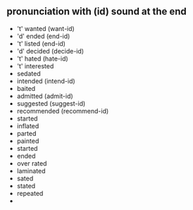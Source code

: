 ## pronunciation with (id) sound at the end
- 't' wanted (want-id)
- 'd' ended	(end-id)
- 't' listed (end-id)
- 'd' decided	(decide-id)
- 't' hated	(hate-id)
- 't' interested 
- sedated
- intended	(intend-id)
- baited
- admitted	(admit-id)
- suggested	(suggest-id)
- recommended	(recommend-id)
- started
- inflated
- parted
- painted
- started
- ended
- over rated
- laminated
- sated
- stated
- repeated
- 